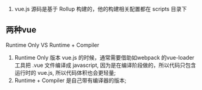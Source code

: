 1. vue.js 源码是基于 Rollup 构建的，他的构建相关配置都在 scripts 目录下

## 两种vue

Runtime Only VS Runtime + Compiler

1. Runtime Only 版本 vue.js 的时候，通常需要借助如webpack 的vue-loader 工具把 .vue 文件编译成 javascript, 因为是在编译阶段做的，所以代码只包含运行时的 vue.js, 所以代码体积也会更轻量;
2. Runtime + Compiler 是自己带有编译器的版本;